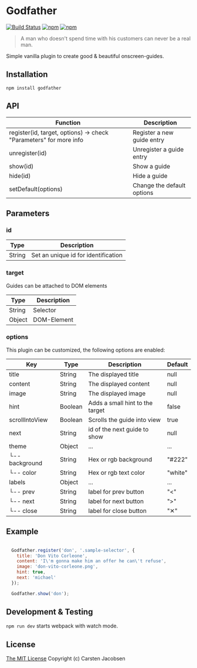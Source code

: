 # Godfather

[![Build Status](https://travis-ci.org/crsten/godfather.svg?branch=master&style=flat-square)](https://travis-ci.org/crsten/godfather)
[![npm](https://img.shields.io/npm/dt/godfather.svg?style=flat-square)](https://www.npmjs.com/package/godfather)
[![npm](https://img.shields.io/npm/v/godfather.svg?style=flat-square)](https://www.npmjs.com/package/godfather)

> A man who doesn't spend time with his customers can never be a real man.

Simple vanilla plugin to create good & beautiful onscreen-guides.

## Installation

`npm install godfather`

## API

| Function | Description |
| ---- | ---- |
| register(id, target, options) -> check "Parameters" for more info | Register a new guide entry |
| unregister(id) | Unregister a guide entry |
| show(id) | Show a guide |
| hide(id) | Hide a guide |
| setDefault(options) | Change the default options |

## Parameters

### id

| Type | Description |
| ---- | ----- |
| String | Set an unique id for identification |

### target

Guides can be attached to DOM elements

| Type | Description |
| ---- | ----- |
| String | Selector |
| Object | DOM-Element |

### options

This plugin can be customized, the following options are enabled:

| Key | Type | Description | Default |
| ---- | ---- | ---- | ---- |
| title | String | The displayed title | null |
| content | String | The displayed content | null |
| image | String | The displayed image | null |
| hint | Boolean | Adds a small hint to the target | false |
| scrollIntoView | Boolean | Scrolls the guide into view | true |
| next | String | id of the next guide to show | null |
| theme | Object | ... | ... |
| └-- background | String | Hex or rgb background | "#222" |
| └-- color | String | Hex or rgb text color | "white" |
| labels | Object | ... | ... |
| └-- prev | String | label for prev button | "<" |
| └-- next | String | label for next button | ">" |
| └-- close | String | label for close button | "✕" |

## Example

```js

  Godfather.register('don', '.sample-selector', {
    title: 'Don Vito Corleone',
    content: 'I\'m gonna make him an offer he can\'t refuse',
    image: 'don-vito-corleone.png',
    hint: true,
    next: 'michael'
  });

  Godfather.show('don');

```

## Development & Testing

`npm run dev` starts webpack with watch mode.

## License

[The MIT License](http://opensource.org/licenses/MIT)
Copyright (c) Carsten Jacobsen
